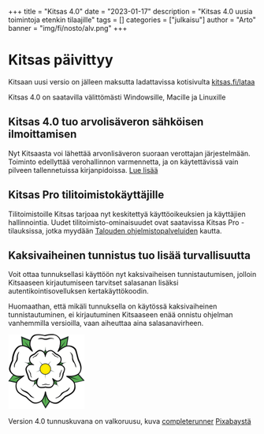 +++
title = "Kitsas 4.0"
date = "2023-01-17"
description = "Kitsas 4.0 uusia toimintoja etenkin tilaajille"
tags = []
categories = ["julkaisu"]
author = "Arto"
banner = "img/fi/nosto/alv.png"
+++
# Kitsas päivittyy

Kitsaan uusi versio on jälleen maksutta ladattavissa kotisivulta [kitsas.fi/lataa](/lataa)

Kitsas 4.0 on saatavilla välittömästi Windowsille, Macille ja Linuxille

## Kitsas 4.0 tuo arvolisäveron sähköisen ilmoittamisen

Nyt Kitsaasta voi lähettää arvonlisäveron suoraan verottajan järjestelmään. Toiminto edellyttää verohallinnon varmennetta, ja on käytettävissä vain pilveen tallennetuissa kirjanpidoissa. [Lue lisää](/docs/alv/ilmoitus/)

## Kitsas Pro tilitoimistokäyttäjille

Tilitoimistoille Kitsas tarjoaa nyt keskitettyä käyttöoikeuksien ja käyttäjien hallinnointia. Uudet tilitoimisto-ominaisuudet ovat saatavissa Kitsas Pro -tilauksissa, jotka myydään [Talouden ohjelmistopalveluiden](https://www.taloudenohjelmistopalvelut.fi/kitsas) kautta.

## Kaksivaiheinen tunnistus tuo lisää turvallisuutta

Voit ottaa tunnuksellasi käyttöön nyt kaksivaiheisen tunnistautumisen, jolloin Kitsaaseen kirjautumiseen tarvitset salasanan lisäksi autentikointisovelluksen kertakäyttökoodin.

Huomaathan, että mikäli tunnuksella on käytössä kaksivaiheinen tunnistautuminen, ei kirjautuminen Kitsaaseen enää onnistu ohjelman vanhemmilla versioilla, vaan aiheuttaa aina salasanavirheen.

<img src="/img/versions/whiterose.png">

Version 4.0 tunnuskuvana on valkoruusu, kuva <a href="https://pixabay.com/fi/users/completerunner-639912/?utm_source=link-attribution&amp;utm_medium=referral&amp;utm_campaign=image&amp;utm_content=2365926">completerunner</a> <a href="https://pixabay.com/fi//?utm_source=link-attribution&amp;utm_medium=referral&amp;utm_campaign=image&amp;utm_content=2365926">Pixabaystä</a>
